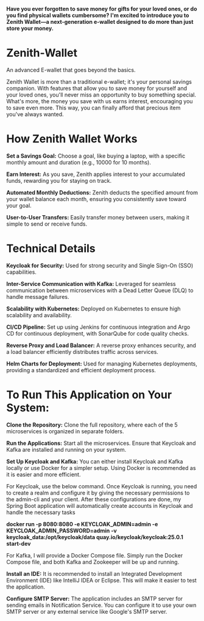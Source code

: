 **Have you ever forgotten to save money for gifts for your loved ones, or do you find physical wallets cumbersome? I'm excited to introduce you to Zenith Wallet—a next-generation e-wallet designed to do more than just store your money.**

# **Zenith-Wallet**
An advanced E-wallet that goes beyond the basics.

Zenith Wallet is more than a traditional e-wallet; it's your personal savings companion. With features that allow you to save money for yourself and your loved ones, you'll never miss an opportunity to buy something special. What's more, the money you save with us earns interest, encouraging you to save even more. This way, you can finally afford that precious item you've always wanted.

# **How Zenith Wallet Works**
**Set a Savings Goal:** Choose a goal, like buying a laptop, with a specific monthly amount and duration (e.g., 10000 for 10 months).

**Earn Interest:** As you save, Zenith applies interest to your accumulated funds, rewarding you for staying on track.

**Automated Monthly Deductions:** Zenith  deducts the specified amount from your wallet balance each month, ensuring you consistently save toward your goal.

**User-to-User Transfers:** Easily transfer money between users, making it simple to send or receive funds.

 #                                                                         **Technical Details**
**Keycloak for Security:** Used for strong security and Single Sign-On (SSO) capabilities.

**Inter-Service Communication with Kafka:** Leveraged for seamless communication between microservices with a Dead Letter Queue (DLQ) to handle message failures.

**Scalability with Kubernetes:** Deployed on Kubernetes to ensure high scalability and availability.

**CI/CD Pipeline:** Set up using Jenkins for continuous integration and Argo CD for continuous deployment, with SonarQube for code quality checks.

**Reverse Proxy and Load Balancer:** A reverse proxy enhances security, and a load balancer efficiently distributes traffic across services.

**Helm Charts for Deployment:** Used for managing Kubernetes deployments, providing a standardized and efficient deployment process.

#                                                        **To Run This Application on Your System:**

**Clone the Repository:** Clone the full repository, where each of the 5 microservices is organized in separate folders.

**Run the Applications:** Start all the microservices. Ensure that Keycloak and Kafka are installed and running on your system.

**Set Up Keycloak and Kafka:** You can either install Keycloak and Kafka locally or use Docker for a simpler setup. Using Docker is recommended as it is easier and more efficient.

For Keycloak, use the below command. Once Keycloak is running, you need to create a realm and configure it by giving the necessary permissions to the admin-cli and your client. After these configurations are done, my Spring Boot application will automatically create accounts in Keycloak and handle the necessary tasks

**docker run -p 8080:8080 -e KEYCLOAK_ADMIN=admin -e KEYCLOAK_ADMIN_PASSWORD=admin -v keycloak_data:/opt/keycloak/data quay.io/keycloak/keycloak:25.0.1 start-dev**

For Kafka, I will provide a Docker Compose file. Simply run the Docker Compose file, and both Kafka and Zookeeper will be up and running.

**Install an IDE:** It is recommended to install an Integrated Development Environment (IDE) like IntelliJ IDEA or Eclipse. This will make it easier to test the application.

**Configure SMTP Server:** The application includes an SMTP server for sending emails in Notification Service. You can configure it to use your own SMTP server or any external service like Google's SMTP server.
